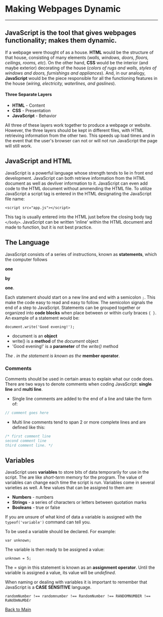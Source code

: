 # Making Webpages Dynamic

---

## JavaScript is the tool that gives webpages functionality; makes them dynamic.

If a webpage were thought of as a house. **HTML** would be the structure of that house, consisting of many elements (_walls, windows, doors, floors, ceilings, rooms, etc_). On the other hand, **CSS** would be the interior (and maybe exterior) decorating of the house (_colors of rugs and walls, styles of windows and doors, furnishings and appliances_). And, in our analogy, **JavaScript** would be the piece responsible for all the functioning features in the house (_wiring, electricity, waterlines, and gaslines_).

#### Three Separate Layers

- **HTML** - Content
- **CSS** - Presentation
- **JavaScript** - Behavior

All three of these layers work together to produce a webpage or website. However, the three layers should be kept in different files, with HTML retrieving information from the other two. This speeds up load times and in the event that the user's browser can not or will not run JavaScript the page will still work.

## JavaScript and HTML

JavaScript is a powerful language whose strength tends to lie in front end development. JavaScript can both retrieve information from the HTML document as well as devliver information to it. JavaScript can even add code to the HTML document without ammending the HTML file. To utilize JavaScript a script tag is entered in the HTML designating the JavaScript file name:

```
<script src="app.js"></script>
```

This tag is usually entered into the HTML just before the closing body tag `</body>`. JavaScript can be written 'inline' within the HTML document and made to function, but it is not best practice.

## The Language

JavaScript consists of a series of instructions, known as **statements**, which the computer follows

**one**

**by**

**one**.

Each statement should start on a new line and end with a semicolon `;`. This make the code easy to read and easy to follow. The semicolon signals the end of a step to JavaScript. Statements can be grouped together or organized into **code blocks** when place between or within curly braces `{ }`.
An example of a statement would be:

```
document.write('Good evening!');
```

- document is an **object**
- write() is a **method** of the _document_ object
- 'Good evening!' is a **parameter** of the _write()_ method

_The . in the statement is known as the_ **member operator**.

### Comments

Comments should be used in certain areas to explain what our code does. There are two ways to denote comments when coding JavaScript: **single line** and **multi line**.

- Single line comments are added to the end of a line and take the form of:

```JavaScript
// comment goes here
```

- Multi line comments tend to span 2 or more complete lines and are defined like this:

```JavaScript
/* first comment line
second comment line
third comment line. */
```

## Variables

JavaScript uses **variables** to store bits of data temporarily for use in the script. The are like _short-term_ memory for the program. The value of variables can change each time the script is run. Variables come in several varieties as well. A few values that can be assigned to them are:

- **Numbers** - numbers
- **Strings** - a series of characters or letters between quotation marks
- **Booleans** - true or false

If you are unsure of what kind of data a variable is assigned with the `typeof('variable')` command can tell you.

To be used a variable should be declared. For example:

```
var unknown;
```

The variable is then ready to be assigned a value:

```
unknown = 5;
```

The = sign in this statement is known as an **assignment operator**. Until the variable is assigned a value, its value will be _undefined_.

When naming or dealing with variables it is important to remember that JavaScript is a **CASE SENSITIVE** language.

```
randomNumber !== randomnumber !== RandomNumber !== RANDOMNUMBER !== RaNdOmNuMbEr
```

[Back to Main](../README.md)
